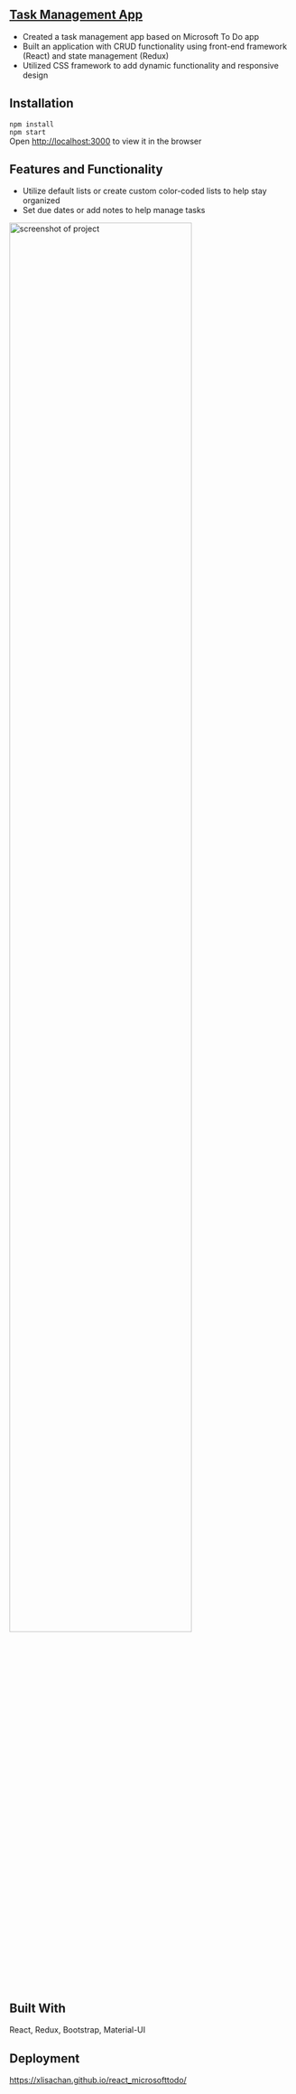 ## <a href="https://xlisachan.github.io/react_microsofttodo/">Task Management App</a>
* Created a task management app based on Microsoft To Do app
* Built an application with CRUD functionality using front-end framework (React) and state management (Redux)
* Utilized CSS framework to add dynamic functionality and responsive design

## Installation
`npm install`
<br/>`npm start`
<br/>Open [http://localhost:3000](http://localhost:3000) to view it in the browser

## Features and Functionality
* Utilize default lists or create custom color-coded lists to help stay organized
* Set due dates or add notes to help manage tasks

<img width="80%" src="https://raw.githubusercontent.com/xlisachan/react_microsofttodo/master/public/screenshot.png?token=AGWTUDQGM54BE6NDX3FAA6S6QOYHK" alt="screenshot of project">

## Built With
React, Redux, Bootstrap, Material-UI

## Deployment
<a href="https://xlisachan.github.io/react_microsofttodo/">https://xlisachan.github.io/react_microsofttodo/</a>
